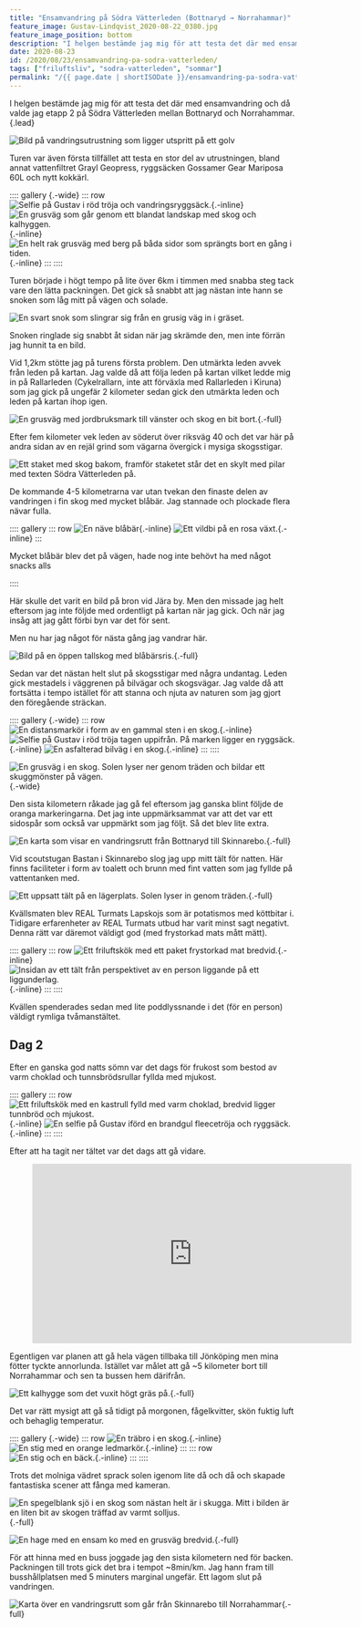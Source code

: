 ```yaml
---
title: "Ensamvandring på Södra Vätterleden (Bottnaryd → Norrahammar)"
feature_image: Gustav-Lindqvist_2020-08-22_0380.jpg
feature_image_position: bottom
description: "I helgen bestämde jag mig för att testa det där med ensamvandring och då valde jag etapp 2 på Södra Vätterleden mellan Bottnaryd och Norrahammar."
date: 2020-08-23
id: /2020/08/23/ensamvandring-pa-sodra-vatterleden/
tags: ["friluftsliv", "sodra-vatterleden", "sommar"]
permalink: "/{{ page.date | shortISODate }}/ensamvandring-pa-sodra-vatterleden/index.html"
---
```


I helgen bestämde jag mig för att testa det där med ensamvandring och då valde jag etapp 2 på Södra Vätterleden mellan Bottnaryd och Norrahammar.{.lead}

![Bild på vandringsutrustning som ligger utspritt på ett golv](20200822_083405.jpg)

Turen var även första tillfället att testa en stor del av utrustningen, bland annat vattenfiltret Grayl Geopress, ryggsäcken Gossamer Gear Mariposa 60L och nytt kokkärl.

:::: gallery {.-wide}
::: row
![Selfie på Gustav i röd tröja och vandringsryggsäck.](20200822_115153-1.jpg){.-inline}
![En grusväg som går genom ett blandat landskap med skog och kalhyggen.](Gustav-Lindqvist_2020-08-22_.jpg){.-inline}
![En helt rak grusväg med berg på båda sidor som sprängts bort en gång i tiden.](Gustav-Lindqvist_2020-08-22_-5-1.jpg){.-inline}
:::
::::

Turen började i högt tempo på lite över 6km i timmen med snabba steg tack vare den lätta packningen. Det gick så snabbt att jag nästan inte hann se snoken som låg mitt på vägen och solade.

![En svart snok som slingrar sig från en grusig väg in i gräset.](Gustav-Lindqvist_2020-08-22_0387.jpg "Snok som låg och njöt av solen på vägen fram till jag kom förbi")

Snoken ringlade sig snabbt åt sidan när jag skrämde den, men inte förrän jag hunnit ta en bild.

Vid 1,2km stötte jag på turens första problem. Den utmärkta leden avvek från leden på kartan. Jag valde då att följa leden på kartan vilket ledde mig in på Rallarleden (Cykelrallarn, inte att förväxla med Rallarleden i Kiruna) som jag gick på ungefär 2 kilometer sedan gick den utmärkta leden och leden på kartan ihop igen.

![En grusväg med jordbruksmark till vänster och skog en bit bort.](Gustav-Lindqvist_2020-08-22_0380.jpg){.-full}

Efter fem kilometer vek leden av söderut över riksväg 40 och det var här på andra sidan av en rejäl grind som vägarna övergick i mysiga skogsstigar.

![Ett staket med skog bakom, framför staketet står det en skylt med pilar med texten Södra Vätterleden på.](Gustav-Lindqvist_2020-08-22_-6.jpg "Här börjar naturen, eller nått")

De kommande 4-5 kilometrarna var utan tvekan den finaste delen av vandringen i fin skog med mycket blåbär. Jag stannade och plockade flera nävar fulla.

:::: gallery
::: row
![En näve blåbär](Gustav-Lindqvist_2020-08-22_0416.jpg){.-inline}
![Ett vildbi på en rosa växt.](Gustav-Lindqvist_2020-08-22_0409.jpg){.-inline}
:::

<figcaption><p>Mycket blåbär blev det på vägen, hade nog inte behövt ha med något snacks alls</p></figcaption>
::::

Här skulle det varit en bild på bron vid Jära by. Men den missade jag helt eftersom jag inte följde med ordentligt på kartan när jag gick. Och när jag insåg att jag gått förbi byn var det för sent.

Men nu har jag något för nästa gång jag vandrar här.

![Bild på en öppen tallskog med blåbärsris.](Gustav-Lindqvist_2020-08-22_-8.jpg "Fin tallskog full med blåbärsris"){.-full}

Sedan var det nästan helt slut på skogsstigar med några undantag. Leden gick mestadels i väggrenen på bilvägar och skogsvägar. Jag valde då att fortsätta i tempo istället för att stanna och njuta av naturen som jag gjort den föregående sträckan.

:::: gallery {.-wide}
::: row
![En distansmarkör i form av en gammal sten i en skog.](Gustav-Lindqvist_2020-08-22_0430.jpg){.-inline}
![Selfie på Gustav i röd tröja tagen uppifrån. På marken ligger en ryggsäck.](20200822_150802.jpg){.-inline}
![En asfalterad bilväg i en skog.](Gustav-Lindqvist_2020-08-22_0428-1.jpg){.-inline}
:::
::::

![En grusväg i en skog. Solen lyser ner genom träden och bildar ett skuggmönster på vägen.](Gustav-Lindqvist_2020-08-22_0435.jpg){.-wide}

Den sista kilometern råkade jag gå fel eftersom jag ganska blint följde de oranga markeringarna. Det jag inte uppmärksammat var att det var ett sidospår som också var uppmärkt som jag följt. Så det blev lite extra.

![En karta som visar en vandringsrutt från Bottnaryd till Skinnarebo.](image-1.png "[Bottnaryd till Skinnarebo (24,5km)](https://www.strava.com/activities/3950140453)"){.-full}

Vid scoutstugan Bastan i Skinnarebo slog jag upp mitt tält för natten. Här finns faciliteter i form av toalett och brunn med fint vatten som jag fyllde på vattentanken med.

![Ett uppsatt tält på en lägerplats. Solen lyser in genom träden.](Gustav-Lindqvist_2020-08-22_5-1.jpg "Lägerplatsen intill scoutstugan Bastan"){.-full}

Kvällsmaten blev REAL Turmats Lapskojs som är potatismos med köttbitar i. Tidigare erfarenheter av REAL Turmats utbud har varit minst sagt negativt. Denna rätt var däremot väldigt god (med frystorkad mats mått mätt).

:::: gallery
::: row
![Ett friluftskök med ett paket frystorkad mat bredvid.](20200822_181314.jpg){.-inline}
![Insidan av ett tält från perspektivet av en person liggande på ett liggunderlag.](20200822_201515.jpg){.-inline}
:::
::::

Kvällen spenderades sedan med lite poddlyssnande i det (för en person) väldigt rymliga tvåmanstältet.

## Dag 2

Efter en ganska god natts sömn var det dags för frukost som bestod av varm choklad och tunnsbrödsrullar fyllda med mjukost.

:::: gallery
::: row
![Ett friluftskök med en kastrull fylld med varm choklad, bredvid ligger tunnbröd och mjukost.](20200823_060703-1.jpg){.-inline}
![En selfie på Gustav iförd en brandgul fleecetröja och ryggsäck.](20200823_070701-1.jpg){.-inline}
:::
::::

Efter att ha tagit ner tältet var det dags att gå vidare.

<figure class="embed -wide"><iframe width="560" height="315" src="https://www.youtube-nocookie.com/embed/8vJyrO9MvhM?si=kHQ2fbuCbOSljXue" title="Timelapsefilm på Gustav som packar ihop ett tält" frameborder="0" allow="accelerometer; autoplay; clipboard-write; encrypted-media; gyroscope; picture-in-picture; web-share" referrerpolicy="strict-origin-when-cross-origin" allowfullscreen></iframe></figure>

Egentligen var planen att gå hela vägen tillbaka till Jönköping men mina fötter tyckte annorlunda. Istället var målet att gå ~5 kilometer bort till Norrahammar och sen ta bussen hem därifrån.

![Ett kalhygge som det vuxit högt gräs på.](Gustav-Lindqvist_2020-08-23_0446.jpg){.-full}

Det var rätt mysigt att gå så tidigt på morgonen, fågelkvitter, skön fuktig luft och behaglig temperatur.

:::: gallery {.-wide}
::: row
![En träbro i en skog.](Gustav-Lindqvist_2020-08-23_0450.jpg){.-inline}
![En stig med en orange ledmarkör.](Gustav-Lindqvist_2020-08-23_0448.jpg){.-inline}
:::
::: row
![En stig och en bäck.](Gustav-Lindqvist_2020-08-23_-1.jpg){.-inline}
:::
::::

Trots det molniga vädret sprack solen igenom lite då och då och skapade fantastiska scener att fånga med kameran.

![En spegelblank sjö i en skog som nästan helt är i skugga. Mitt i bilden är en liten bit av skogen träffad av varmt solljus.](Gustav-Lindqvist_2020-08-23_-3.jpg "Martinsgöl"){.-full}

![En hage med en ensam ko med en grusväg bredvid.](Gustav-Lindqvist_2020-08-23_-4.jpg "Hage intill Martinsgården"){.-full}

För att hinna med en buss joggade jag den sista kilometern ned för backen. Packningen till trots gick det bra i tempot ~8min/km. Jag hann fram till busshållplatsen med 5 minuters marginal ungefär. Ett lagom slut på vandringen.

![Karta över en vandringsrutt som går från Skinnarebo till Norrahammar](image-2.png "[Skinnarebo till Norrahammar (5,5km)](https://www.strava.com/activities/3952486509)"){.-full}
